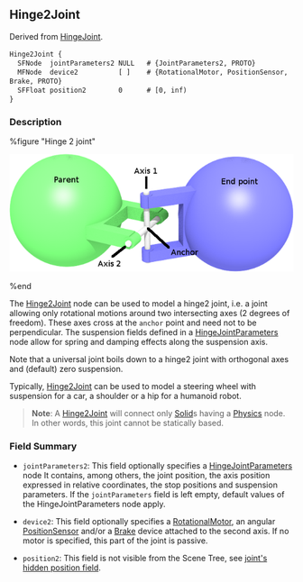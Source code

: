 ## Hinge2Joint

Derived from [HingeJoint](hingejoint.md).

```
Hinge2Joint {
  SFNode  jointParameters2 NULL   # {JointParameters2, PROTO}
  MFNode  device2          [ ]    # {RotationalMotor, PositionSensor, Brake, PROTO}
  SFFloat position2        0      # [0, inf)
}
```

### Description

%figure "Hinge 2 joint"

![hinge2Joint.png](images/hinge2Joint.png)

%end

The [Hinge2Joint](#hinge2joint) node can be used to model a hinge2 joint, i.e. a joint allowing only rotational motions around two intersecting axes (2 degrees of freedom).
These axes cross at the `anchor` point and need not to be perpendicular.
The suspension fields defined in a [HingeJointParameters](hingejointparameters.md) node allow for spring and damping effects along the suspension axis.

Note that a universal joint boils down to a hinge2 joint with orthogonal axes and (default) zero suspension.

Typically, [Hinge2Joint](#hinge2joint) can be used to model a steering wheel with suspension for a car, a shoulder or a hip for a humanoid robot.

> **Note**: A [Hinge2Joint](#hinge2joint) will connect only [Solid](solid.md)s having a [Physics](physics.md) node.
In other words, this joint cannot be statically based.

### Field Summary

- `jointParameters2`: This field optionally specifies a
[HingeJointParameters](hingejointparameters.md) node It contains, among others,
the joint position, the axis position expressed in relative coordinates, the
stop positions and suspension parameters. If the `jointParameters` field is left
empty, default values of the HingeJointParameters node apply.

- `device2`: This field optionally specifies a
[RotationalMotor](rotationalmotor.md), an angular
[PositionSensor](positionsensor.md) and/or a [Brake](brake.md) device attached
to the second axis. If no motor is specified, this part of the joint is passive.

- `position2`: This field is not visible from the Scene Tree, see [joint's hidden position field](joint.md#joint-s-hidden-position-fields).

